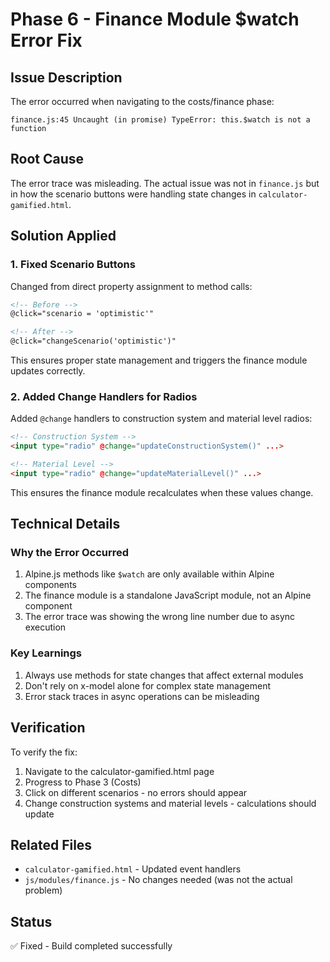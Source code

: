 # Phase 6 - Finance Module $watch Error Fix

## Issue Description
The error occurred when navigating to the costs/finance phase:
```
finance.js:45 Uncaught (in promise) TypeError: this.$watch is not a function
```

## Root Cause
The error trace was misleading. The actual issue was not in `finance.js` but in how the scenario buttons were handling state changes in `calculator-gamified.html`.

## Solution Applied

### 1. Fixed Scenario Buttons
Changed from direct property assignment to method calls:
```html
<!-- Before -->
@click="scenario = 'optimistic'"

<!-- After -->
@click="changeScenario('optimistic')"
```

This ensures proper state management and triggers the finance module updates correctly.

### 2. Added Change Handlers for Radios
Added `@change` handlers to construction system and material level radios:
```html
<!-- Construction System -->
<input type="radio" @change="updateConstructionSystem()" ...>

<!-- Material Level -->
<input type="radio" @change="updateMaterialLevel()" ...>
```

This ensures the finance module recalculates when these values change.

## Technical Details

### Why the Error Occurred
1. Alpine.js methods like `$watch` are only available within Alpine components
2. The finance module is a standalone JavaScript module, not an Alpine component
3. The error trace was showing the wrong line number due to async execution

### Key Learnings
1. Always use methods for state changes that affect external modules
2. Don't rely on x-model alone for complex state management
3. Error stack traces in async operations can be misleading

## Verification
To verify the fix:
1. Navigate to the calculator-gamified.html page
2. Progress to Phase 3 (Costs)
3. Click on different scenarios - no errors should appear
4. Change construction systems and material levels - calculations should update

## Related Files
- `calculator-gamified.html` - Updated event handlers
- `js/modules/finance.js` - No changes needed (was not the actual problem)

## Status
✅ Fixed - Build completed successfully 
